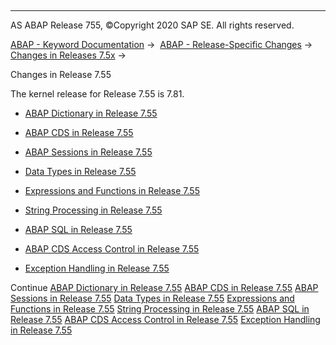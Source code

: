   

* * *

AS ABAP Release 755, ©Copyright 2020 SAP SE. All rights reserved.

[ABAP - Keyword Documentation](https://help.sap.com/doc/abapdocu_755_index_htm/7.55/en-US/abenabap.htm) →  [ABAP - Release-Specific Changes](https://help.sap.com/doc/abapdocu_755_index_htm/7.55/en-US/abennews.htm) →  [Changes in Releases 7.5x](https://help.sap.com/doc/abapdocu_755_index_htm/7.55/en-US/abennews-75.htm) → 

Changes in Release 7.55

The kernel release for Release 7.55 is 7.81.

-   [ABAP Dictionary in Release 7.55](https://help.sap.com/doc/abapdocu_755_index_htm/7.55/en-US/abennews-755-ddic.htm)

-   [ABAP CDS in Release 7.55](https://help.sap.com/doc/abapdocu_755_index_htm/7.55/en-US/abennews-755-abap_cds.htm)

-   [ABAP Sessions in Release 7.55](https://help.sap.com/doc/abapdocu_755_index_htm/7.55/en-US/abennews-755-abap_sessions.htm)

-   [Data Types in Release 7.55](https://help.sap.com/doc/abapdocu_755_index_htm/7.55/en-US/abennews-755-types.htm)

-   [Expressions and Functions in Release 7.55](https://help.sap.com/doc/abapdocu_755_index_htm/7.55/en-US/abennews-755-expressions.htm)

-   [String Processing in Release 7.55](https://help.sap.com/doc/abapdocu_755_index_htm/7.55/en-US/abennews-755-strings.htm)

-   [ABAP SQL in Release 7.55](https://help.sap.com/doc/abapdocu_755_index_htm/7.55/en-US/abennews-755-abap_sql.htm)

-   [ABAP CDS Access Control in Release 7.55](https://help.sap.com/doc/abapdocu_755_index_htm/7.55/en-US/abennews-755-cds_access_control.htm)

-   [Exception Handling in Release 7.55](https://help.sap.com/doc/abapdocu_755_index_htm/7.55/en-US/abennews-755-exceptions.htm)

Continue
[ABAP Dictionary in Release 7.55](https://help.sap.com/doc/abapdocu_755_index_htm/7.55/en-US/abennews-755-ddic.htm)
[ABAP CDS in Release 7.55](https://help.sap.com/doc/abapdocu_755_index_htm/7.55/en-US/abennews-755-abap_cds.htm)
[ABAP Sessions in Release 7.55](https://help.sap.com/doc/abapdocu_755_index_htm/7.55/en-US/abennews-755-abap_sessions.htm)
[Data Types in Release 7.55](https://help.sap.com/doc/abapdocu_755_index_htm/7.55/en-US/abennews-755-types.htm)
[Expressions and Functions in Release 7.55](https://help.sap.com/doc/abapdocu_755_index_htm/7.55/en-US/abennews-755-expressions.htm)
[String Processing in Release 7.55](https://help.sap.com/doc/abapdocu_755_index_htm/7.55/en-US/abennews-755-strings.htm)
[ABAP SQL in Release 7.55](https://help.sap.com/doc/abapdocu_755_index_htm/7.55/en-US/abennews-755-abap_sql.htm)
[ABAP CDS Access Control in Release 7.55](https://help.sap.com/doc/abapdocu_755_index_htm/7.55/en-US/abennews-755-cds_access_control.htm)
[Exception Handling in Release 7.55](https://help.sap.com/doc/abapdocu_755_index_htm/7.55/en-US/abennews-755-exceptions.htm)